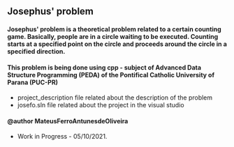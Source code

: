 ## Josephus' problem

#### Josephus' problem is a theoretical problem related to a certain counting game. Basically, people are in a circle waiting to be executed. Counting starts at a specified point on the circle and proceeds around the circle in a specified direction.
#### This problem is being done using cpp - subject of Advanced Data Structure Programming (PEDA) of the Pontifical Catholic University of Parana (PUC-PR)

- project_description file related about the description of the problem
- josefo.sln file related about the project in the visual studio

#### @author MateusFerroAntunesdeOliveira

- Work in Progress - 05/10/2021.
